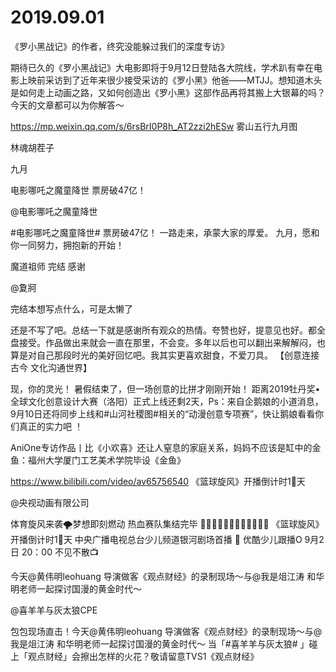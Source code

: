# 2019.09.01

《罗小黑战记》的作者，终究没能躲过我们的深度专访》

期待已久的《罗小黑战记》大电影即将于9月12日登陆各大院线，学术趴有幸在电影上映前采访到了近年来很少接受采访的《罗小黑》他爸——MTJJ。想知道木头是如何走上动画之路，又如何创造出《罗小黑》这部作品再将其搬上大银幕的吗？今天的文章都可以为你解答～

https://mp.weixin.qq.com/s/6rsBrI0P8h_AT2zzi2hESw
雾山五行九月图

林魂胡茬子 

九月


电影哪吒之魔童降世  票房破47亿！

@电影哪吒之魔童降世                            

#电影哪吒之魔童降世# 票房破47亿！
一路走来，承蒙大家的厚爱。
九月，愿和你一同努力，拥抱新的开始！


魔道祖师 完结 感谢

@夐牁                            

完结本想写点什么，可是太懒了

还是不写了吧。总结一下就是感谢所有观众的热情。夸赞也好，提意见也好。都全盘接受。作品做出来就会一直在那里，不会变。多年以后也可以翻出来解解闷，也算是对自己那段时光的美好回忆吧。我其实更喜欢甜食，不爱刀具。
【创意连接古今 文化沟通世界】

现，你的灵光！
暑假结束了，但一场创意的比拼才刚刚开始！
距离2019牡丹奖•全球文化创意设计大赛（洛阳）正式上线还剩2天，Ps：来自企鹅娘的小道消息，9月10日还将同步上线和#山河社稷图#相关的“动漫创意专项赛”，快让鹅娘看看你们真正的实力吧 ！


AniOne专访作品丨比《小欢喜》还让人窒息的家庭关系，妈妈不应该是缸中的金鱼：福州大学厦门工艺美术学院毕设《金鱼》

https://www.bilibili.com/video/av65756540
《篮球旋风》开播倒计时1⃣️天

@央视动画有限公司 

体育旋风来袭🌪️梦想即刻燃动
热血赛队集结完毕 🏃🏻‍♂️🏃🏻‍♂️🏃🏻‍♂️🏃🏻‍♂️
《篮球旋风》开播倒计时1⃣️天
中央广播电视总台少儿频道银河剧场首播 🌟 优酷少儿跟播O
9月2日 20：00  不见不散📺



今天@黄伟明leohuang 导演做客《观点财经》的录制现场～与@我是俎江涛 和华明老师一起探讨国漫的黄金时代～

@喜羊羊与灰太狼CPE                            

包包现场直击！今天@黄伟明leohuang 导演做客《观点财经》的录制现场～与@我是俎江涛 和华明老师一起探讨国漫的黄金时代～
当「#喜羊羊与灰太狼# 」碰上「观点财经」会擦出怎样的火花？敬请留意TVS1《观点财经》

 